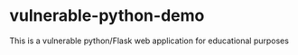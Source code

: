 # vulnerable-python-demo
This is a vulnerable python/Flask web application for educational purposes 
